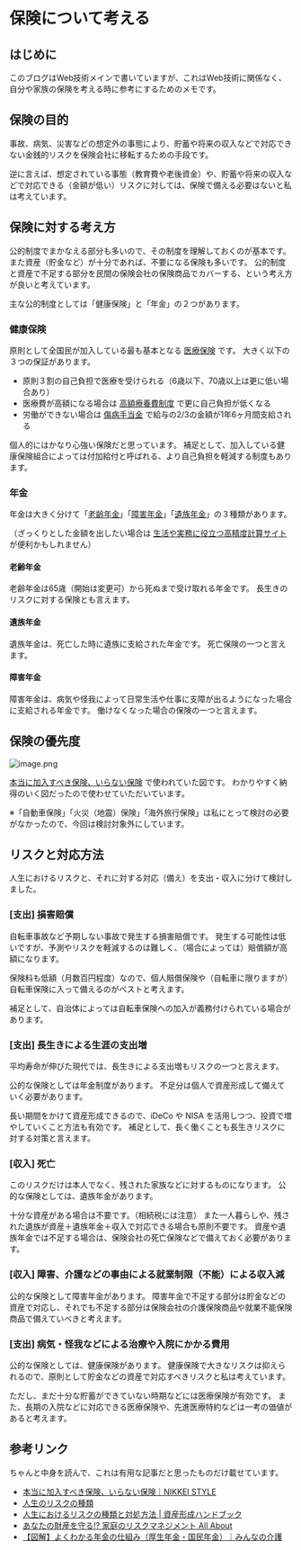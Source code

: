 # 保険について考える

## はじめに

このブログはWeb技術メインで書いていますが、これはWeb技術に関係なく、自分や家族の保険を考える時に参考にするためのメモです。



## 保険の目的

事故、病気、災害などの想定外の事態により、貯蓄や将来の収入などで対応できない金銭的リスクを保険会社に移転するための手段です。

逆に言えば、想定されている事態（教育費や老後資金）や、貯蓄や将来の収入などで対応できる（金額が低い）リスクに対しては、保険で備える必要はないと私は考えています。



## 保険に対する考え方

公的制度でまかなえる部分も多いので、その制度を理解しておくのが基本です。
また資産（貯金など）が十分であれば、不要になる保険も多いです。
公的制度と資産で不足する部分を民間の保険会社の保険商品でカバーする、という考え方が良いと考えています。

主な公的制度としては「健康保険」と「年金」の２つがあります。

### 健康保険

原則として全国民が加入している最も基本となる [医療保険](https://www.mhlw.go.jp/stf/seisakunitsuite/bunya/kenkou_iryou/iryouhoken/iryouhoken01/index.html) です。
大きく以下の３つの保証があります。

- 原則３割の自己負担で医療を受けられる（6歳以下、70歳以上は更に低い場合あり）
- 医療費が高額になる場合は [高額療養費制度](https://www.mhlw.go.jp/stf/seisakunitsuite/bunya/kenkou_iryou/iryouhoken/juuyou/kougakuiryou/index.html) で更に自己負担が低くなる
- 労働ができない場合は [傷病手当金](https://www.mhlw.go.jp/content/12401000/000619554.pdf) で給与の2/3の金額が1年6ヶ月間支給される

個人的にはかなり心強い保険だと思っています。
補足として、加入している健康保険組合によっては付加給付と呼ばれる、より自己負担を軽減する制度もあります。

### 年金

年金は大きく分けて「[老齢年金](https://www.nenkin.go.jp/service/jukyu/roureinenkin/jukyu-yoken/20150401-01.html)」「[障害年金](https://www.nenkin.go.jp/service/jukyu/shougainenkin/jukyu-yoken/20150401-01.html)」「[遺族年金](https://www.nenkin.go.jp/service/jukyu/izokunenkin/jukyu-yoken/20150401-03.html)」の３種類があります。

（ざっくりとした金額を出したい場合は [生活や実務に役立つ高精度計算サイト](https://keisan.casio.jp/menu/system/000000000110) が便利かもしれません）

#### 老齢年金

老齢年金は65歳（開始は変更可）から死ぬまで受け取れる年金です。
長生きのリスクに対する保険とも言えます。

#### 遺族年金

遺族年金は、死亡した時に遺族に支給された年金です。
死亡保険の一つと言えます。

#### 障害年金

障害年金は、病気や怪我によって日常生活や仕事に支障が出るようになった場合に支給される年金です。
働けなくなった場合の保険の一つと言えます。



## 保険の優先度

![image.png](https://i.gyazo.com/83ffa473f57f61716f5c54c82bd30c03.png)

[本当に加入すべき保険、いらない保険](https://style.nikkei.com/article/DGXNASFK1401E_U1A710C1000000?page=2) で使われていた図です。
わかりやすく納得のいく図だったので使わせていただいています。

※「自動車保険」「火災（地震）保険」「海外旅行保険」は私にとって検討の必要がなかったので、今回は検討対象外にしています。



## リスクと対応方法

人生におけるリスクと、それに対する対応（備え）を支出・収入に分けて検討しました。

### [支出] 損害賠償

自転車事故など予期しない事故で発生する損害賠償です。
発生する可能性は低いですが、予測やリスクを軽減するのは難しく、（場合によっては）賠償額が高額になります。

保険料も低額（月数百円程度）なので、個人賠償保険や（自転車に限りますが）自転車保険に入って備えるのがベストと考えます。

補足として、自治体によっては自転車保険への加入が義務付けられている場合があります。


### [支出] 長生きによる生涯の支出増

平均寿命が伸びた現代では、長生きによる支出増もリスクの一つと言えます。

公的な保険としては年金制度があります。
不足分は個人で資産形成して備えていく必要があります。

長い期間をかけて資産形成できるので、iDeCo や NISA を活用しつつ、投資で増やしていくこと方法も有効です。
補足として、長く働くことも長生きリスクに対する対策と言えます。


### [収入] 死亡

このリスクだけは本人でなく、残された家族などに対するものになります。
公的な保険としては、遺族年金があります。

十分な資産がある場合は不要です。（相続税には注意）
また一人暮らしや、残された遺族が資産＋遺族年金＋収入で対応できる場合も原則不要です。
資産や遺族年金では不足する場合は、保険会社の死亡保険などで備えておく必要があります。


### [収入] 障害、介護などの事由による就業制限（不能）による収入減

公的な保険として障害年金があります。
障害年金で不足する部分は貯金などの資産で対応し、それでも不足する部分は保険会社の介護保険商品や就業不能保険商品で備えていべきと考えます。


### [支出] 病気・怪我などによる治療や入院にかかる費用

公的な保険としては、健康保険があります。
健康保険で大きなリスクは抑えられるので、原則として貯金などの資産で対応すべきリスクと私は考えています。

ただし、まだ十分な貯蓄ができていない時期などには医療保険が有効です。
また、長期の入院などに対応できる医療保険や、先進医療特約などは一考の価値があると考えます。


## 参考リンク

ちゃんと中身を読んで、これは有用な記事だと思ったものだけ載せています。

- [本当に加入すべき保険、いらない保険｜NIKKEI STYLE](https://style.nikkei.com/article/DGXNASFK1401E_U1A710C1000000)
- [人生のリスクの種類](https://fromportal.com/kakei/money/risk/type.html)
- [人生におけるリスクの種類と対処方法 | 資産形成ハンドブック](https://shisankeisei.jp/20200518-category-of-risks-and-treatment-for-individuals/)
- [あなたの財産を守る!? 家庭のリスクマネジメント All About](https://allabout.co.jp/gm/gc/379557/)
- [【図解】よくわかる年金の仕組み（厚生年金・国民年金）｜みんなの介護](https://www.minnanokaigo.com/guide/rougo-money/pension/)
